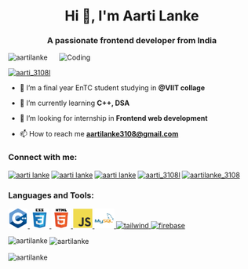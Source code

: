 
<h1 align="center">Hi 👋, I'm Aarti Lanke</h1>
<h3 align="center">A passionate frontend developer from India</h3>
<img align="right" alt="Coding" width="400" src="https://cdn.dribbble.com/users/4055494/screenshots/15215756/media/d2b66c4ca0192aa26d103448b3d1518b.gif">
<p align="left"> <img src="https://komarev.com/ghpvc/?username=aartilanke&label=Profile%20views&color=0e75b6&style=flat" alt="aartilanke" /> </p>

<p align="left"> <a href="https://twitter.com/aarti_3108l" target="blank"><img src="https://img.shields.io/twitter/follow/aarti_3108l?logo=twitter&style=for-the-badge" alt="aarti_3108l" /></a> </p>

- 🔭 I’m a final year EnTC student studying in **@VIIT collage**

- 🌱 I’m currently learning **C++, DSA**

- 🤝 I’m looking for internship in **Frontend web development**

- 📫 How to reach me **aartilanke3108@gmail.com**

<h3 align="left">Connect with me:</h3>
<p align="left">
<a href="https://linkedin.com/in/aarti-lanke-3108" target="blank"><img align="center" src="https://raw.githubusercontent.com/rahuldkjain/github-profile-readme-generator/master/src/images/icons/Social/linked-in-alt.svg" alt="aarti lanke" height="30" width="40" /></a>
<a href="https://www.hackerrank.com/lankeaarti3108" target="blank"><img align="center" src="https://raw.githubusercontent.com/rahuldkjain/github-profile-readme-generator/master/src/images/icons/Social/hackerrank.svg" alt="aarti lanke" height="30" width="40" /></a>
<a href="https://www.leetcode.com/Aarti_Lanke3108" target="blank"><img align="center" src="https://raw.githubusercontent.com/rahuldkjain/github-profile-readme-generator/master/src/images/icons/Social/leet-code.svg" alt="aarti lanke" height="30" width="40" /></a>
<a href="https://twitter.com/aarti_3108l" target="blank"><img align="center" src="https://raw.githubusercontent.com/rahuldkjain/github-profile-readme-generator/master/src/images/icons/Social/twitter.svg" alt="aarti_3108l" height="30" width="40" /></a>
<a href="https://instagram.com/aartilanke_3108" target="blank"><img align="center" src="https://raw.githubusercontent.com/rahuldkjain/github-profile-readme-generator/master/src/images/icons/Social/instagram.svg" alt="aartilanke_3108" height="30" width="40" /></a>

</p>

<h3 align="left">Languages and Tools:</h3>
<p align="left">  <a href="https://www.w3schools.com/cpp/" target="_blank" rel="noreferrer"> <img src="https://raw.githubusercontent.com/devicons/devicon/master/icons/cplusplus/cplusplus-original.svg" alt="cplusplus" width="40" height="40"/> </a> <a href="https://www.w3schools.com/css/" target="_blank" rel="noreferrer"> <img src="https://raw.githubusercontent.com/devicons/devicon/master/icons/css3/css3-original-wordmark.svg" alt="css3" width="40" height="40"/> </a> 
  <a href="https://www.w3.org/html/" target="_blank" rel="noreferrer"> <img src="https://raw.githubusercontent.com/devicons/devicon/master/icons/html5/html5-original-wordmark.svg" alt="html5" width="40" height="40"/> </a> 
  <a href="https://developer.mozilla.org/en-US/docs/Web/JavaScript" target="_blank" rel="noreferrer"> <img src="https://raw.githubusercontent.com/devicons/devicon/master/icons/javascript/javascript-original.svg" alt="javascript" width="40" height="40"/> </a>
<a href="https://www.mysql.com/" target="_blank" rel="noreferrer"> <img src="https://raw.githubusercontent.com/devicons/devicon/master/icons/mysql/mysql-original-wordmark.svg" alt="mysql" width="40" height="40"/> </a> 
  <a href="https://tailwindcss.com/" target="_blank" rel="noreferrer"> <img src="https://www.vectorlogo.zone/logos/tailwindcss/tailwindcss-icon.svg" alt="tailwind" width="40" height="40"/> </a>
<a href="https://firebase.google.com/" target="_blank" rel="noreferrer"> <img src="https://www.vectorlogo.zone/logos/firebase/firebase-icon.svg" alt="firebase" width="40" height="40"/> </a> 
</p>

<p><img align="left" src="https://github-readme-stats.vercel.app/api/top-langs?username=aartilanke&show_icons=true&locale=en&layout=compact" alt="aartilanke" /></p>

<p>&nbsp;<img align="center" src="https://github-readme-stats.vercel.app/api?username=aartilanke&show_icons=true&locale=en" alt="aartilanke" /></p>

<p><img align="center" src="https://github-readme-streak-stats.herokuapp.com/?user=aartilanke&" alt="aartilanke" /></p>
